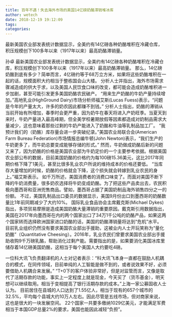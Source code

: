 ```yaml
---
title: 百年不遇！失去海外市场的美国14亿磅奶酪滞销堆冰库
author: wetech
date: 2018-12-19 19:12:09
tags: 
categories: 
---
```

最新美国农业部发表统计数据显示，全美约有14亿磅各种奶酪堆积在冷藏仓库，积压规模创下100多年以来（1917年以来）最高奶酪滞销量。
<!-- more -->
孙卓
最新美国农业部发表统计数据显示，全美约有14亿磅各种奶酪堆积在冷藏仓库，积压规模创下100多年以来（1917年以来）最高奶酪滞销量。
那么，14亿磅奶酪到底有多少？简单而言，4亿磅约等于68万立方米，如果将这些奶酪堆积在一起的话，规模面积大约相当于整栋国会山大楼。
分析人士并指出，海外市场需求骤减造成的供大于求，以及美国人民饮食口味的改变，都可能会造成奶酪堆积进一步加剧，甚至可能引发更多美国奶酪农民破产。
“用来生产奶酪的牛奶产量持续增加。”高地乳业(HighGround Dairy)市场分析师福艾斯(Lucas Fuess)表示，“问题是今年的产量太大，许多的奶农因此都赚不到钱。”
分析人士指出，奶酪的滞销从当前开始有所增加，春季时会更严重，因为奶牛在春天将进入产奶旺季。当夏天到来时，牛奶产量进入最高峰期，但全美学校暑期放假等因素都造成对奶制品需求大量减少，这也意味着那些过剩的牛奶产能进入了奶酪和牛油等乳制品加工厂。
“我预计我们的（奶酪）库存量会进一步突破纪录。”美国农业局联合会(American Farm Bureau Federation)市场情报总编牛顿(John Newton)表示，“我们生产的牛奶更多了，而牛奶总要变成能够存储的形式。”
然而，牛奶做成奶酪后新的问题又来了，因为奶酪的价格是美国农业部为牛奶定价的一个主要参考依据。根据美国农业部公布的数据，目前美国奶酪的价格约为每100磅15.36美元，这比2017年同期价格下降了1美元，甚至比很多乳业农户所说的维持成本的价格还要低。
“当库存大量增加的时候，奶酪的价格就会下降，这个损失就会转嫁到乳业农民的身上。”福艾斯表示。
如千万所述，美国消费者的消费口味变了。而面对美国不断下降的牛奶消费量，很多奶农选择将牛奶变成奶酪。为了把这些产品卖出去，农民积极向墨西哥和亚洲兜售商品。譬如，墨西哥占据了美国奶制品海外销售四分之一的份额。
不过，美国乳制品出口委员的数据显示，美国9月份出口到墨西哥的奶酪数量比1年前同期减少了大约10%。
国际乳业食品协会主席戴克斯(Michael Dykes)指出，多项贸易摩擦是造成美国奶酪大量滞销的重要原因。戴克斯引用数据指出，美国在2017年向墨西哥在内的两个国家出口了34万1千公吨的奶酪产品，如果这两个国家转而选择欧洲国家进口奶酪的话，美国的奶酪滞销量将达到“危机”水平。
目前乳业组织仍然没有要求美国农业部出手援助，这被业内人士开玩笑称为“量化奶酪”（Quantitative Cheesing）。2016年，乳业农民们曾要求美国农业部出手援助收购9千万磅乳酪，帮助消化过剩产能。需要指出的是，如果要消化美国冰库里储存着14亿磅美国奶酪，这相当于每个美国人大约要吃4磅。
 
 
一位科大讯飞负责翻译机的人士对记者表示：“科大讯飞本身一直都在鼓励人机耦合的模式，在同传领域，目前单纯的人工智能是做不到的，或者说效果不好，必须要借助人机耦合来发展。”
“T+0下的客户体验非常好，但是对监管而言，又像是取代了活期存款的功能，事实上一定程度上就是现金，今天买了（货币基金），明天想可以继续取用。相当于变相提高了银行活期存款的成本。”上海一家公募固收人士认为。
目前居住在县城的人口达到了1.55亿人，相当于现有的657个城市的32.5%，平均每个县城大约10万人左右。因此尽管是五线市场，但对商家来说，这也是很大的一块发展空间。
22个国家一共要多缴纳1029亿美元，才能满足军费相当于本国GDP总量2%的要求，美国也能因此减轻“负担”。
